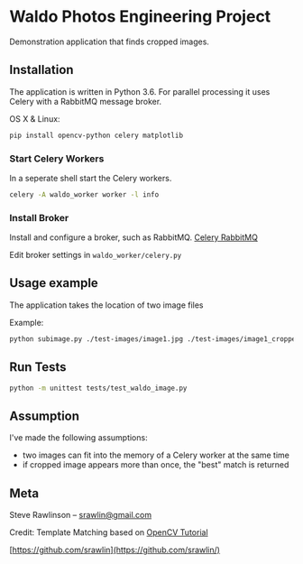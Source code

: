 # Waldo Photos Engineering Project
> 

Demonstration application that finds cropped images.

## Installation

The application is written in Python 3.6.  For parallel processing it uses Celery with a RabbitMQ message broker.

OS X & Linux:

```bash
pip install opencv-python celery matplotlib
```

### Start Celery Workers

In a seperate shell start the Celery workers.

```bash
celery -A waldo_worker worker -l info
```

### Install Broker

Install and configure a broker, such as RabbitMQ.  [Celery RabbitMQ](http://docs.celeryproject.org/en/latest/getting-started/brokers/rabbitmq.html#broker-rabbitmq)

Edit broker settings in `waldo_worker/celery.py`


## Usage example

The application takes the location of two image files

Example:
```bash
python subimage.py ./test-images/image1.jpg ./test-images/image1_cropped.jpg 
```



## Run Tests

```bash
python -m unittest tests/test_waldo_image.py
```

## Assumption

I've made the following assumptions:

* two images can fit into the memory of a Celery worker at the same time
* if cropped image appears more than once, the "best" match is returned


## Meta

Steve Rawlinson – srawlin@gmail.com

Credit:
Template Matching based on [OpenCV Tutorial](https://opencv-python-tutroals.readthedocs.io/en/latest/py_tutorials/py_imgproc/py_template_matching/py_template_matching.html)

[https://github.com/srawlin](https://github.com/srawlin/)

